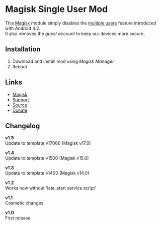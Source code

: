 
# Magisk Single User Mod

This [Magisk][] module simply disables the [multiple users][] feature introduced with Android 4.2.  
It also removes the _guest account_ to keep our devices more secure.


## Installation

1. Download and install mod using _Magisk Manager_
2. Reboot


## Links

* [Magisk][]
* [Support][]
* [Source][]
* [Donate][]


## Changelog

**v1.5**  
Update to template v17000 (Magisk v17.0)

**v1.4**  
Update to template v1500 (Magisk v15.0)

**v1.3**  
Update to template v1400 (Magisk v14.0)

**v1.2**  
Works now without 'late_start service script'

**v1.1**  
Cosmetic changes

**v1.0**  
First release


[Magisk]:  https://forum.xda-developers.com/apps/magisk
[Support]: https://forum.xda-developers.com/apps/magisk/module-single-user-mod-t3639486
[Source]:  https://github.com/Seebz/magisk-single-user
[Donate]:  https://www.paypal.me/seebz

[multiple users]: https://source.android.com/devices/tech/admin/multi-user
